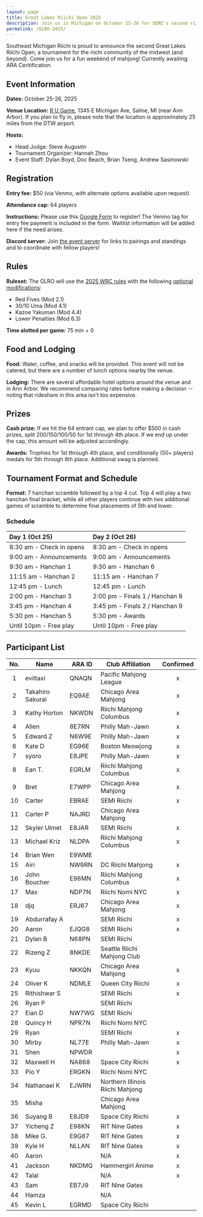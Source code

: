 ```yaml
---
layout: page
title: Great Lakes Riichi Open 2025
description: Join us in Michigan on October 25-26 for SEMI's second riichi open!
permalink: /GLRO-2025/
---
```

Southeast Michigan Riichi is proud to announce the second Great Lakes Riichi Open, a tournament for the riichi community of the midwest (and beyond). 
Come join us for a fun weekend of mahjong! Currently awaiting ARA Ceritification.

## Event Information

**Dates:** October 25-26, 2025

**Venue Location:** [R U Game](https://maps.app.goo.gl/pTERNhArqHQgK8qVA), 1345 E Michigan Ave, Saline, MI (near Ann Arbor).
If you plan to fly in, please note that the location is approximately 25 miles from the DTW airport.

**Hosts:** 
- Head Judge: Steve Augustin
- Tournament Organizer: Hannah Zhou
- Event Staff: Dylan Boyd, Doc Beach, Brian Tseng, Andrew Sasinowski

## Registration

**Entry fee:** $50 (via Venmo, with alternate options available upon request)

**Attendance cap:** 64 players

**Instructions:**  Please use this [Google Form](https://docs.google.com/forms/d/e/1FAIpQLScszTApMKQEFDvN1jW_ItTcBA4q-1A7cx6x0L-_X5lDSovdyw/viewform?usp=dialog) to register! The Venmo tag for entry fee payment is included in the form. 
Waitlist information will be added here if the need arises.

**Discord server:** Join [the event server](https://discord.gg/p35j7NS2qm) for links to pairings and standings and to coordinate with fellow players!

## Rules

**Ruleset:** The GLRO will use the [2025 WRC rules](https://www.worldriichi.org/s/WRC-Rules-2025-42fx.pdf) with the following [optional modifications](https://www.worldriichi.org/s/WRC-Optional-Rules-2022.pdf):
- Red Fives (Mod 2.1)
- 30/10 Uma (Mod 4.1)
- Kazoe Yakuman (Mod 4.4)
- Lower Penalties (Mod 6.3)

**Time alotted per game:** 75 min + 0

## Food and Lodging

**Food:** Water, coffee, and snacks will be provided. This event will not be catered, but there are a number of lunch options nearby the venue.

**Lodging:** There are several affordable hotel options around the venue and in Ann Arbor. We recommend comparing rates before making a decision -- noting that rideshare in this area isn't too expensive.

## Prizes

**Cash prize:** If we hit the 64 entrant cap, we plan to offer $500 in cash prizes, split 200/150/100/50 for 1st through 4th place. If we end up under the cap, this amount will be adjusted accordingly.

**Awards:** Trophies for 1st through 4th place, and conditionally (50+ players) medals for 5th through 8th place. Additional swag is planned.

## Tournament Format and Schedule

**Format:** 7 hanchan scramble followed by a top 4 cut. Top 4 will play a two hanchan final bracket, while all other players continue with two additional games of scramble to determine final placements of 5th and lower.

### Schedule

| Day 1 (Oct 25)                | Day 2 (Oct 26)                |
| :---------------------------- | :---------------------------- |
| 8:30 am - Check in opens      | 8:30 am - Check in opens      |
| 9:00 am - Announcements       | 9:00 am - Announcements       |
| 9:30 am - Hanchan 1           | 9:30 am - Hanchan 6           |
| 11:15 am - Hanchan 2          | 11:15 am - Hanchan 7          |
| 12:45 pm - Lunch              | 12:45 pm - Lunch              |
| 2:00 pm - Hanchan 3           | 2:00 pm - Finals 1 / Hanchan 8|
| 3:45 pm - Hanchan 4           | 3:45 pm - Finals 2 / Hanchan 9|
| 5:30 pm - Hanchan 5           | 5:30 pm - Awards              |
| Until 10pm - Free play        | Until 10pm - Free play        |

## Participant List

| No. | Name | ARA ID | Club Affiliation | Confirmed |
| :-----: | ----- | ----- | ----- | :-----: |
| 1 | eviltaxi | QNAQN | Pacific Mahjong League | x |
| 2 | Takahiro Sakurai | EQ9AE | Chicago Area Mahjong | x |
| 3 | Kathy Horton | NKWDN | Riichi Mahjong Columbus | x |
| 4 | Allen | 8E7RN | Philly Mah-Jawn | x |
| 5 | Edward Z | N6W9E | Philly Mah-Jawn | x |
| 6 | Kate D | EG96E | Boston Meowjong | x |
| 7 | syoro | E8JPE | Philly Mah-Jawn | x |
| 8 | Ean T. | EGRLM | Riichi Mahjong Columbus | x |
| 9 | Bret | E7WPP | Chicago Area Mahjong | x |
| 10 | Carter | EBRAE | SEMI Riichi | x |
| 11 | Carter P | NAJRD | Chicago Area Mahjong | |
| 12 | Skyler Ulmet | E8JAR | SEMI Riichi | x |
| 13 | Michael Kriz | NLDPA | Riichi Mahjong Columbus | x |
| 14 | Brian Wen | E9WME | | |
| 15 | Airi | NW9RN | DC Riichi Mahjong | x |
| 16 | John Boucher | E96MN | Riichi Mahjong Columbus | x |
| 17 | Max | NDP7N | Riichi Nomi NYC | x |
| 18 | djq | ERJ67 | Chicago Area Mahjong | x |
| 19 | Abdurrafay A | | SEMI Riichi | x |
| 20 | Aaron | EJQG8 | SEMI Riichi | x |
| 21 | Dylan B | N68PN | SEMI Riichi | |
| 22 | Rizeng Z | 8NKDE | Seattle Riichi Mahjong Club | |
| 23 | Kyuu | NKKQN | Chicago Area Mahjong | x |
| 24 | Oliver K | NDMLE | Queen City Riichi | x |
| 25 | Rithishwar S | | SEMI Riichi | x |
| 26 | Ryan P | | SEMI Riichi | |
| 27 | Eian D | NW7WG	| SEMI Riichi | |
| 28 | Quincy H | NPR7N | Riichi Nomi NYC | |
| 29 | Ryan | | SEMI Riichi | x |
| 30 | Mirby | NL77E | Philly Mah-Jawn | x |
| 31 | Shen | NPWDR | | x |
| 32 | Maxwell H | NA868 | Space City Riichi | x |
| 33 | Pio Y | ERGKN | Riichi Nomi NYC | |
| 34 | Nathanael K | EJWRN | Northern Illinois Riichi Mahjong | |
| 35 | Misha | | Chicago Area Mahjong | |
| 36 | Suyang B | E8JD9 | Space City Riichi | x |
| 37 | Yicheng Z | E98KN | RIT Nine Gates | x |
| 38 | Mike G. | E9G67 | RIT Nine Gates | x |
| 39 | Kyle H | NLLAN | RIT Nine Gates | x |
| 40 | Aaron | | N/A | x |
| 41 | Jackson | NKDMQ | Hammergirl Anime | x |
| 42 | Talal | | N/A | x |
| 43 | Sam | EB7J9 | RIT Nine Gates | |
| 44 | Hamza | | N/A | |
| 45 | Kevin L | EGRMD | Space City Riichi | |
